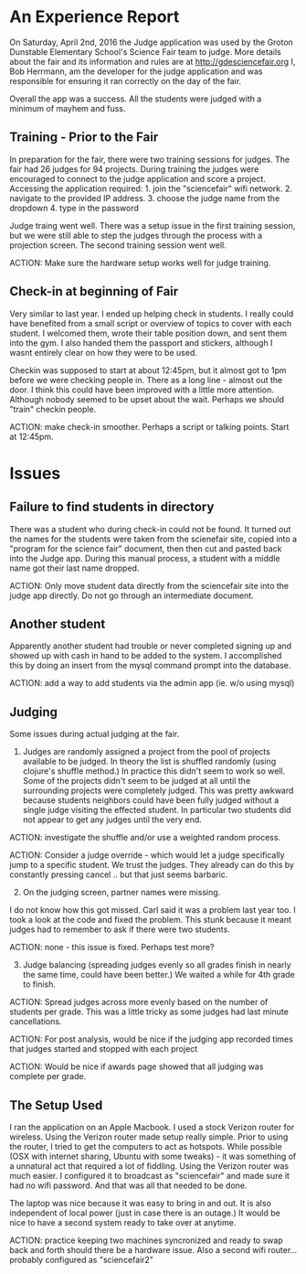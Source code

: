 

# An Experience Report

On Saturday, April 2nd, 2016 the Judge application was used by the Groton Dunstable Elementary School's Science Fair team
to judge.  More details about the fair and its information and rules are at http://gdesciencefair.org
I, Bob Herrmann, am the developer for the judge application and was responsible for ensuring it ran correctly on the
day of the fair.

Overall the app was a success.   All the students were judged with a minimum of mayhem and fuss.


## Training - Prior to the Fair

In preparation for the fair, there were two training sessions for judges.   The fair had 26 judges for 94
projects.  During training the judges were encouraged to connect to the judge application and score a project.
Accessing the application required:  1. join the "sciencefair" wifi network.  2. navigate to the provided IP address.
3. choose the judge name from the dropdown  4. type in the password

Judge traing went well.  There was a setup issue in the first training session, but we were still able to
step the judges through the process with a projection screen.   The second training session went well.

ACTION: Make sure the hardware setup works well for judge training.

## Check-in at beginning of Fair

Very similar to last year.  I ended up helping check in students.   I really could have benefited from a small script
or overview of topics to cover with each student.   I welcomed them, wrote their table position down, and
sent them into the gym.   I also handed them the passport and stickers, although I wasnt entirely clear on
how they were to be used.

Checkin was supposed to start at about 12:45pm, but it almost got to 1pm before we were checking people in.
There as a long line - almost out the door.   I think this could have
been improved with a little more attention.  Although nobody seemed to be upset about the wait.
Perhaps we should "train" checkin people.

ACTION: make check-in smoother.   Perhaps a script or talking points.   Start at 12:45pm.

# Issues

## Failure to find students in directory

There was a student who during check-in could not be found.  It turned out the names for the students
were taken from the scienefair site, copied into a "program for the science fair" document, then then
cut and pasted back into the Judge app.  During this manual process, a student with a middle name got
their last name dropped.

ACTION: Only move student data directly from the sciencefair site into the judge app directly.   Do not
go through an intermediate document.

## Another student

Apparently another student had trouble or never completed signing up and showed up with cash in hand to be added to the
system.   I accomplished this by doing an insert from the mysql command prompt into the database.

ACTION: add a way to add students via the admin app (ie. w/o using mysql)


## Judging

Some issues during actual judging at the fair.

1.  Judges are randomly assigned a project from the pool of projects available to be judged.  In theory the list is
shuffled randomly (using clojure's shuffle method.)   In practice this didn't seem to work so well.   Some of the
projects didn't seem to be judged at all until the surrounding projects were completely judged.    This was pretty
awkward because students neighbors could have been fully judged without a single judge visiting the effected student.
In particular two students did not appear to get any judges until the very end.

  ACTION: investigate the shuffle and/or use a weighted random process.

  ACTION: Consider a judge override - which would let a judge specifically jump to a specific student.  We trust the judges.   They already can do this by constantly pressing cancel .. but that just seems barbaric.

2. On the judging screen, partner names were missing.

  I do not know how this got missed.   Carl said it was a problem last year too.    I took a look at the code and fixed the problem.    This stunk because it meant judges had to remember to ask if there were two students.

  ACTION: none - this issue is fixed.  Perhaps test more?

3. Judge balancing (spreading judges evenly so all grades finish in nearly the same time, could have been better.)
We waited a while for 4th grade to finish.

  ACTION: Spread judges across more evenly based on the number of students per grade.   This was a little tricky as some judges had last minute cancellations.

  ACTION: For post analysis, would be nice if the judging app recorded times that judges started and stopped with each project

  ACTION: Would be nice if awards page showed that all judging was complete per grade.


## The Setup Used

I ran the application on an Apple Macbook.  I used a stock Verizon router for wireless.  Using the Verizon router
made setup really simple.   Prior to using the router, I tried to get the computers to act as hotspots.  While
possible (OSX with internet sharing, Ubuntu with some tweaks) - it was something of a unnatural act that required
a lot of fiddling.  Using the Verizon router was much easier.  I configured it to broadcast as "sciencefair"
and made sure it had no wifi password.   And that was all that needed to be done.

The laptop was nice because it was easy to bring in and out.  It is also independent of local power (just in case
there is an outage.)  It would be nice to have a second system ready to take over at anytime.

ACTION: practice keeping two machines syncronized and ready to swap back and forth should there be a hardware
issue.   Also a second wifi router... probably configured as "sciencefair2"



